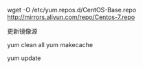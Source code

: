 

wget -O /etc/yum.repos.d/CentOS-Base.repo http://mirrors.aliyun.com/repo/Centos-7.repo



更新镜像源

yum clean all
yum makecache


yum update
